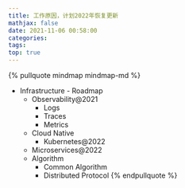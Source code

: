 ```yaml
---
title: 工作原因，计划2022年恢复更新
mathjax: false
date: 2021-11-06 00:58:00
categories:
tags:
top: true
---
```


<!-- more -->

{% pullquote mindmap mindmap-md %}
- Infrastructure - Roadmap
    - Observability@2021
        - Logs
        - Traces
        - Metrics
    - Cloud Native
        - Kubernetes@2022
    - Microservices@2022
    - Algorithm
        - Common Algorithm
        - Distributed Protocol
{% endpullquote %}
